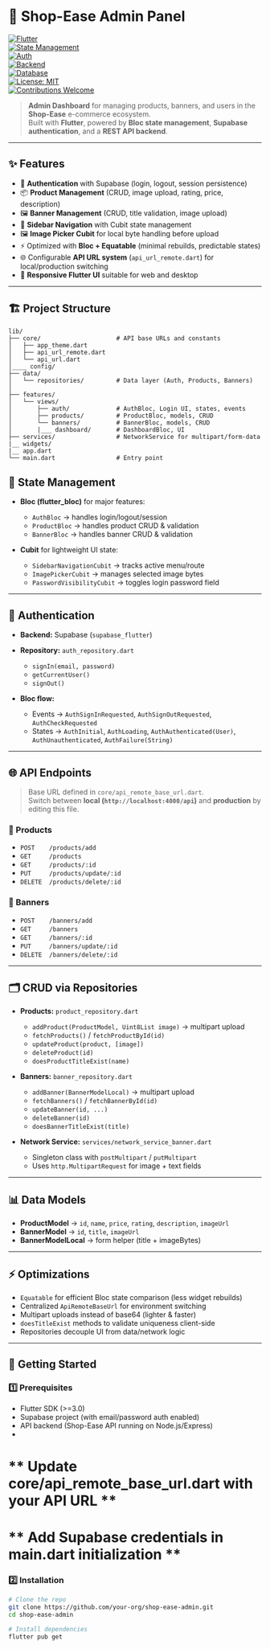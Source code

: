 # 🛒 Shop-Ease Admin Panel

[![Flutter](https://img.shields.io/badge/Flutter-3.x-blue?logo=flutter)](https://flutter.dev)  
[![State Management](https://img.shields.io/badge/State%20Management-Bloc%20%2B%20Cubit-purple)](https://bloclibrary.dev/#/)  
[![Auth](https://img.shields.io/badge/Auth-Supabase-green?logo=supabase)](https://supabase.com)  
[![Backend](https://img.shields.io/badge/Backend-Node.js%20%2B%20Express-lightgreen?logo=node.js)](https://expressjs.com)  
[![Database](https://img.shields.io/badge/Database-PostgreSQL-blue?logo=postgresql)](https://www.postgresql.org/)  
[![License: MIT](https://img.shields.io/badge/License-MIT-yellow.svg)](LICENSE)  
[![Contributions Welcome](https://img.shields.io/badge/Contributions-Welcome-orange)](../../issues)  

> **Admin Dashboard** for managing products, banners, and users in the **Shop-Ease** e-commerce ecosystem.  
Built with **Flutter**, powered by **Bloc state management**, **Supabase authentication**, and a **REST API backend**.  

---

## ✨ Features

- 🔐 **Authentication** with Supabase (login, logout, session persistence)  
- 📦 **Product Management** (CRUD, image upload, rating, price, description)  
- 🖼️ **Banner Management** (CRUD, title validation, image upload)  
- 🧭 **Sidebar Navigation** with Cubit state management  
- 🖼️ **Image Picker Cubit** for local byte handling before upload  
- ⚡ Optimized with **Bloc + Equatable** (minimal rebuilds, predictable states)  
- 🌐 Configurable **API URL system** (`api_url_remote.dart`) for local/production switching  
- 📱 **Responsive Flutter UI** suitable for web and desktop  

---

## 🏗️ Project Structure

```
lib/
├── core/                     # API base URLs and constants
│   ├── app_theme.dart
│   ├── api_url_remote.dart
│   └── api_url.dart
│____ config/
├── data/
│   └── repositories/         # Data layer (Auth, Products, Banners)
│
├── features/
│   └── views/
│       ├── auth/             # AuthBloc, Login UI, states, events
│       ├── products/         # ProductBloc, models, CRUD
│       └── banners/          # BannerBloc, models, CRUD
│       |___ dashboard/       # DashboardBloc, UI    
├── services/                 # NetworkService for multipart/form-data   
|__ widgets/
|__ app.dart                  
└── main.dart                 # Entry point

```
## 🧩 State Management

- **Bloc (flutter_bloc)** for major features:
  - `AuthBloc` → handles login/logout/session
  - `ProductBloc` → handles product CRUD & validation
  - `BannerBloc` → handles banner CRUD & validation  

- **Cubit** for lightweight UI state:
  - `SidebarNavigationCubit` → tracks active menu/route
  - `ImagePickerCubit` → manages selected image bytes
  - `PasswordVisibilityCubit` → toggles login password field  

---

## 🔐 Authentication

- **Backend:** Supabase (`supabase_flutter`)  
- **Repository:** `auth_repository.dart`  
  - `signIn(email, password)`  
  - `getCurrentUser()`  
  - `signOut()`  

- **Bloc flow:**  
  - Events → `AuthSignInRequested`, `AuthSignOutRequested`, `AuthCheckRequested`  
  - States → `AuthInitial`, `AuthLoading`, `AuthAuthenticated(User)`, `AuthUnauthenticated`, `AuthFailure(String)`  

---

## 🌐 API Endpoints

> Base URL defined in `core/api_remote_base_url.dart`.  
Switch between **local (`http://localhost:4000/api`)** and **production** by editing this file.  

### 🔹 Products
- `POST    /products/add`  
- `GET     /products`  
- `GET     /products/:id`  
- `PUT     /products/update/:id`  
- `DELETE  /products/delete/:id`  

### 🔹 Banners
- `POST    /banners/add`  
- `GET     /banners`  
- `GET     /banners/:id`  
- `PUT     /banners/update/:id`  
- `DELETE  /banners/delete/:id`  

---

## 🗂️ CRUD via Repositories

- **Products:** `product_repository.dart`  
  - `addProduct(ProductModel, Uint8List image)` → multipart upload  
  - `fetchProducts()` / `fetchProductById(id)`  
  - `updateProduct(product, [image])`  
  - `deleteProduct(id)`  
  - `doesProductTitleExist(name)`  

- **Banners:** `banner_repository.dart`  
  - `addBanner(BannerModelLocal)` → multipart upload  
  - `fetchBanners()` / `fetchBannerById(id)`  
  - `updateBanner(id, ...)`  
  - `deleteBanner(id)`  
  - `doesBannerTitleExist(title)`  

- **Network Service:** `services/network_service_banner.dart`  
  - Singleton class with `postMultipart` / `putMultipart`  
  - Uses `http.MultipartRequest` for image + text fields  

---

## 📊 Data Models

- **ProductModel** → `id`, `name`, `price`, `rating`, `description`, `imageUrl`  
- **BannerModel** → `id`, `title`, `imageUrl`  
- **BannerModelLocal** → form helper (title + imageBytes)  

---

## ⚡ Optimizations

- `Equatable` for efficient Bloc state comparison (less widget rebuilds)  
- Centralized `ApiRemoteBaseUrl` for environment switching  
- Multipart uploads instead of base64 (lighter & faster)  
- `doesTitleExist` methods to validate uniqueness client-side  
- Repositories decouple UI from data/network logic  

---

## 🚀 Getting Started

### 1️⃣ Prerequisites
- Flutter SDK (>=3.0)  
- Supabase project (with email/password auth enabled)  
- API backend (Shop-Ease API running on Node.js/Express)
- 
# ** Update core/api_remote_base_url.dart with your API URL **
# ** Add Supabase credentials in main.dart initialization **
### 2️⃣ Installation

```bash
# Clone the repo
git clone https://github.com/your-org/shop-ease-admin.git
cd shop-ease-admin

# Install dependencies
flutter pub get
